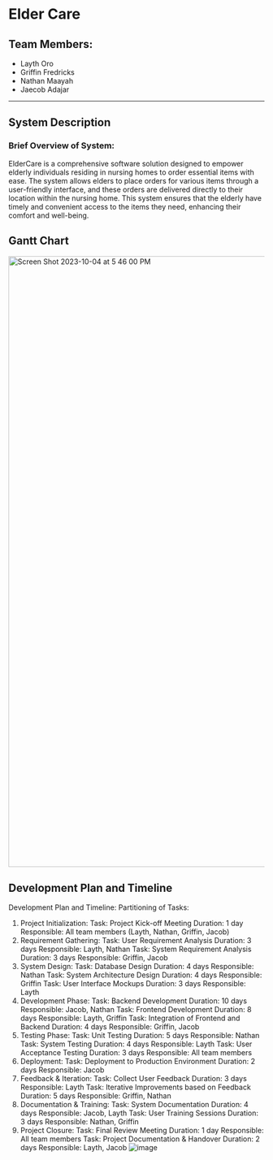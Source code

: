 # Elder Care

## Team Members:
- Layth Oro
- Griffin Fredricks
- Nathan Maayah
- Jaecob Adajar

---

## System Description

### Brief Overview of System:
ElderCare is a comprehensive software solution designed to empower elderly individuals residing in nursing homes to order essential items with ease. The system allows elders to place orders for various items through a user-friendly interface, and these orders are delivered directly to their location within the nursing home. This system ensures that the elderly have timely and convenient access to the items they need, enhancing their comfort and well-being.

## Gantt Chart
<img width="1203" alt="Screen Shot 2023-10-04 at 5 46 00 PM" src="https://github.com/griffinfredricks/Software-Design-Specification/assets/67619675/ead27201-a4e0-49ad-a9b0-a40890f2594c">

## Development Plan and Timeline 
Development Plan and Timeline:
Partitioning of Tasks:
1. Project Initialization:
Task: Project Kick-off Meeting
Duration: 1 day
Responsible: All team members (Layth, Nathan, Griffin, Jacob)
2. Requirement Gathering:
Task: User Requirement Analysis
Duration: 3 days
Responsible: Layth, Nathan
Task: System Requirement Analysis
Duration: 3 days
Responsible: Griffin, Jacob
3. System Design:
Task: Database Design
Duration: 4 days
Responsible: Nathan
Task: System Architecture Design
Duration: 4 days
Responsible: Griffin
Task: User Interface Mockups
Duration: 3 days
Responsible: Layth
4. Development Phase:
Task: Backend Development
Duration: 10 days
Responsible: Jacob, Nathan
Task: Frontend Development
Duration: 8 days
Responsible: Layth, Griffin
Task: Integration of Frontend and Backend
Duration: 4 days
Responsible: Griffin, Jacob
5. Testing Phase:
Task: Unit Testing
Duration: 5 days
Responsible: Nathan
Task: System Testing
Duration: 4 days
Responsible: Layth
Task: User Acceptance Testing
Duration: 3 days
Responsible: All team members
6. Deployment:
Task: Deployment to Production Environment
Duration: 2 days
Responsible: Jacob
7. Feedback & Iteration:
Task: Collect User Feedback
Duration: 3 days
Responsible: Layth
Task: Iterative Improvements based on Feedback
Duration: 5 days
Responsible: Griffin, Nathan
8. Documentation & Training:
Task: System Documentation
Duration: 4 days
Responsible: Jacob, Layth
Task: User Training Sessions
Duration: 3 days
Responsible: Nathan, Griffin
9. Project Closure:
Task: Final Review Meeting
Duration: 1 day
Responsible: All team members
Task: Project Documentation & Handover
Duration: 2 days
Responsible: Layth, Jacob
![image](https://github.com/griffinfredricks/Software-Design-Specification/assets/145627996/fa798bc3-3a9c-4783-9fe7-d8da4fe5c9fe)
